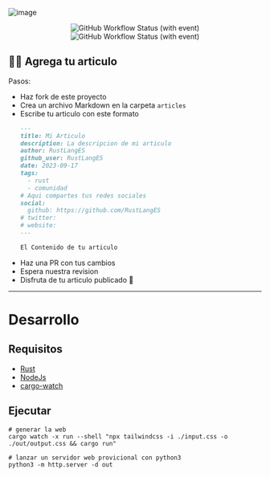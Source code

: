 ![image](https://github.com/RustLangES/blog/assets/56278796/ba1ac759-3fda-4983-80d2-965398bf8d35)

<p align="center">
<img alt="GitHub Workflow Status (with event)" src="https://img.shields.io/github/actions/workflow/status/RustLangES/blog/ci.yml?label=ci" />
<img alt="GitHub Workflow Status (with event)" src="https://img.shields.io/github/actions/workflow/status/RustLangES/blog/deploy.yml?label=deploy" />
</p>

## 🤝🏼 Agrega tu articulo
Pasos:
- Haz fork de este proyecto
- Crea un archivo Markdown en la carpeta `articles`
- Escribe tu articulo con este formato
    ```md
    ---
    title: Mi Articulo
    description: La descripcion de mi articulo      
    author: RustLangES
    github_user: RustLangES
    date: 2023-09-17
    tags:
      - rust
      - comunidad
    # Aqui compartes tus redes sociales
    social:
      github: https://github.com/RustLangES
    # twitter:
    # website:
    ---

    El Contenido de tu articulo
    ```
- Haz una PR con tus cambios
- Espera nuestra revision
- Disfruta de tu articulo publicado 🎊

---

# Desarrollo

## Requisitos
- [Rust](https://rust-lang.org/tools/install)
- [NodeJs](https://nodejs.org)
- [cargo-watch](https://crates.io/crates/cargo-watch)

## Ejecutar
```
# generar la web
cargo watch -x run --shell "npx tailwindcss -i ./input.css -o ./out/output.css && cargo run"

# lanzar un servidor web provicional con python3
python3 -m http.server -d out 
```
